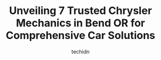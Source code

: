 ---
layout: ampstory
image: https://images.unsplash.com/photo-1568616388993-4e1a60b29532?ixlib=rb-4.0.3&ixid=MnwxMjA3fDB8MHxwaG90by1wYWdlfHx8fGVufDB8fHx8&auto=format&fit=crop&w=640&h=853&q=80
author: techidn
featured: false
description: Searching for the finest Chrysler Mechanic in Bend OR, USA? Look no further than the 7 best Chrysler Mechanic in the area, where youll find a team of highly qualified professionals ready to
title: Unveiling 7 Trusted Chrysler Mechanics in Bend OR for Comprehensive Car Solutions
cover:
   title: Unveiling 7 Trusted Chrysler Mechanics in Bend OR for Comprehensive Car Solutions
   subtitle: Rickpate
   background: https://images.unsplash.com/photo-1568616388993-4e1a60b29532?ixlib=rb-4.0.3&ixid=MnwxMjA3fDB8MHxwaG90by1wYWdlfHx8fGVufDB8fHx8&auto=format&fit=crop&w=640&h=853&q=80

pages: 
 - layout: thirds
   top: <h1>#1 Happy Danes Auto Repair</h1>
   bottom: "<p>Ive had both of my vehicles repaired at varying times. The staff is always friendly & professional.The service is excellent, and the repairs are always top-notch!When yo</p>"
   background: https://www.knot35.com/toplist/wp-content/uploads/2023/06/best-chrysler-mechanic-1-in-bend-or-1685841331.jpeg
   backgroundblur: true
 - layout: thirds
   top: <h1>#2 Import Performance Auto Repair</h1>
   bottom: "<p>20680 Empire Ave, Bend, OR 97701, United States</p>"
   background: https://www.knot35.com/toplist/wp-content/uploads/2023/06/best-chrysler-mechanic-2-in-bend-or-1685841332.jpeg
   cta:
      link: https://www.knot35.com/toplist/unveiling-7-trusted-chrysler-mechanics-in-bend-or-for-comprehensive-car-solutions/
      text: Unveiling 7 Trusted Chrysler Mechanics in Bend OR for Comprehensive Car Solutions
 - layout: thirds
   top: <h1>#3 Specialty Automotive Service & Repair</h1>
   bottom: "<p>1133 SE 9th St, Bend, OR 97702, United States</p>"
   background: https://www.knot35.com/toplist/wp-content/uploads/2023/06/best-chrysler-mechanic-3-in-bend-or-1685841332.jpeg
   cta:
      link: https://www.knot35.com/toplist/unveiling-7-trusted-chrysler-mechanics-in-bend-or-for-comprehensive-car-solutions/
      text: Unveiling 7 Trusted Chrysler Mechanics in Bend OR for Comprehensive Car Solutions
 - layout: thirds
   top: <h1>#4 Wade Bryants Auto Repair</h1>
   bottom: "<p>324 SE 9th St, Bend, OR 97702, United States</p>"
   background: https://images.unsplash.com/photo-1604871000636-074fa5117945?ixlib=rb-4.0.3&ixid=MnwxMjA3fDB8MHxwaG90by1wYWdlfHx8fGVufDB8fHx8&auto=format&fit=crop&w=640&h=853&q=80
   cta:
      link: https://www.knot35.com/toplist/unveiling-7-trusted-chrysler-mechanics-in-bend-or-for-comprehensive-car-solutions/
      text: Unveiling 7 Trusted Chrysler Mechanics in Bend OR for Comprehensive Car Solutions
 - layout: thirds
   top: <h1>#5 Davis and Clark Auto Repair LLC</h1>
   bottom: "<p>156 NE Seward Ave, Bend, OR 97701, United States</p>"
   background: https://images.unsplash.com/photo-1613843873231-1447db182f97?ixlib=rb-4.0.3&ixid=MnwxMjA3fDB8MHxwaG90by1wYWdlfHx8fGVufDB8fHx8&auto=format&fit=crop&w=640&h=853&q=80
   cta:
      link: https://www.knot35.com/toplist/unveiling-7-trusted-chrysler-mechanics-in-bend-or-for-comprehensive-car-solutions/
      text: Unveiling 7 Trusted Chrysler Mechanics in Bend OR for Comprehensive Car Solutions
 - layout: thirds
   top: <h1>#6 Auto Clinic of Bend</h1>
   bottom: "<p>915 SE Armour Rd b, Bend, OR 97702, United States</p>"
   background: https://images.unsplash.com/photo-1567095761054-7a02e69e5c43?ixlib=rb-4.0.3&ixid=MnwxMjA3fDB8MHxwaG90by1wYWdlfHx8fGVufDB8fHx8&auto=format&fit=crop&w=640&h=853&q=80
   cta:
      link: https://www.knot35.com/toplist/unveiling-7-trusted-chrysler-mechanics-in-bend-or-for-comprehensive-car-solutions/
      text: Unveiling 7 Trusted Chrysler Mechanics in Bend OR for Comprehensive Car Solutions
 - layout: thirds
   top: <h1>#7 Car Kare Inc</h1>
   bottom: "<p>1092 SE Centennial St, Bend, OR 97702, United States</p>"
   background: https://images.unsplash.com/photo-1515405295579-ba7b45403062?ixlib=rb-4.0.3&ixid=MnwxMjA3fDB8MHxwaG90by1wYWdlfHx8fGVufDB8fHx8&auto=format&fit=crop&w=640&h=853&q=80
   cta:
      link: https://www.knot35.com/toplist/unveiling-7-trusted-chrysler-mechanics-in-bend-or-for-comprehensive-car-solutions/
      text: Unveiling 7 Trusted Chrysler Mechanics in Bend OR for Comprehensive Car Solutions
 - layout: thirds
   middle: Continue reading...
   background: https://images.unsplash.com/photo-1527067829737-402993088e6b?ixlib=rb-4.0.3&ixid=MnwxMjA3fDB8MHxwaG90by1wYWdlfHx8fGVufDB8fHx8&auto=format&fit=crop&w=640&h=853&q=80
   cta:
      link: https://www.knot35.com/toplist/unveiling-7-trusted-chrysler-mechanics-in-bend-or-for-comprehensive-car-solutions/
      text: Unveiling 7 Trusted Chrysler Mechanics in Bend OR for Comprehensive Car Solutions
      
---